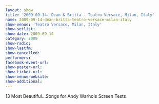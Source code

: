 ```yaml
---
layout: show
title: '2009-09-14: Dean & Britta - Teatro Versace, Milan, Italy'
name: 2009-09-14-dean-britta-teatro-versace-milan-italy
show-venue: 'Teatro Versace, Milan, Italy'
show-setlist: 
show-date: 2009-09-14
category: 2009
show-radio: 
show-lastfm: 
show-cancelled: 
performers: 
facebook-event-url: 
show-poster-url: 
show-ticket-url: 
show-venue-website: 
show-additional: 
---
```


13 Most Beautiful...Songs for Andy Warhols Screen Tests
